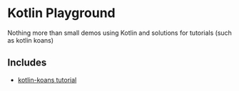 Kotlin Playground
=====

Nothing more than small demos using Kotlin and solutions for tutorials (such as
kotlin koans)

## Includes

 - [kotlin-koans tutorial](https://github.com/Kotlin/kotlin-koans/)
